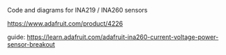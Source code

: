 Code and diagrams for INA219 / INA260 sensors

https://www.adafruit.com/product/4226

guide: https://learn.adafruit.com/adafruit-ina260-current-voltage-power-sensor-breakout


